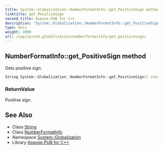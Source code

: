 ```yaml
---
title: System::Globalization::NumberFormatInfo::get_PositiveSign method
linktitle: get_PositiveSign
second_title: Aspose.PUB for C++
description: 'System::Globalization::NumberFormatInfo::get_PositiveSign method. Gets positive sign in C++.'
type: docs
weight: 3000
url: /cpp/system.globalization/numberformatinfo/get_positivesign/
---
```

## NumberFormatInfo::get_PositiveSign method


Gets positive sign.

```cpp
String System::Globalization::NumberFormatInfo::get_PositiveSign() const
```


### ReturnValue

Positive sign.

## See Also

* Class [String](../../../system/string/)
* Class [NumberFormatInfo](../)
* Namespace [System::Globalization](../../)
* Library [Aspose.PUB for C++](../../../)
